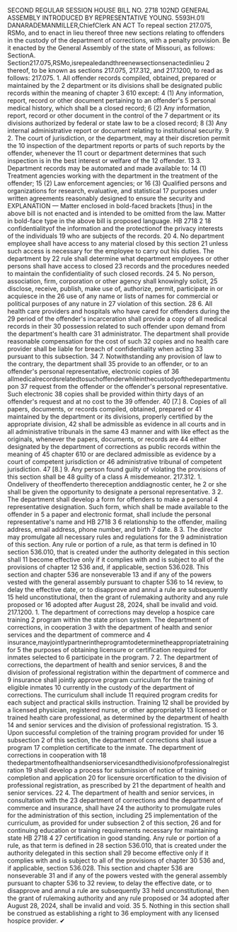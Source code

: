 SECOND REGULAR SESSION
HOUSE BILL NO. 2718
102ND GENERAL ASSEMBLY
INTRODUCED BY REPRESENTATIVE YOUNG.
5593H.01I DANARADEMANMILLER,ChiefClerk
AN ACT
To repeal section 217.075, RSMo, and to enact in lieu thereof three new sections relating to
offenders in the custody of the department of corrections, with a penalty provision.
Be it enacted by the General Assembly of the state of Missouri, as follows:
SectionA. Section217.075,RSMo,isrepealedandthreenewsectionsenactedinlieu
2 thereof, to be known as sections 217.075, 217.312, and 217.1200, to read as follows:
217.075. 1. All offender records compiled, obtained, prepared or maintained by the
2 department or its divisions shall be designated public records within the meaning of chapter
3 610 except:
4 (1) Any information, report, record or other document pertaining to an offender's
5 personal medical history, which shall be a closed record;
6 (2) Any information, report, record or other document in the control of the
7 department or its divisions authorized by federal or state law to be a closed record;
8 (3) Any internal administrative report or document relating to institutional security.
9 2. The court of jurisdiction, or the department, may at their discretion permit the
10 inspection of the department reports or parts of such reports by the offender, whenever the
11 court or department determines that such inspection is in the best interest or welfare of the
12 offender.
13 3. Department records may be automated and made available to:
14 (1) Treatment agencies working with the department in the treatment of the offender;
15 (2) Law enforcement agencies; or
16 (3) Qualified persons and organizations for research, evaluative, and statistical
17 purposes under written agreements reasonably designed to ensure the security and
EXPLANATION — Matter enclosed in bold-faced brackets [thus] in the above bill is not enacted and is
intended to be omitted from the law. Matter in bold-face type in the above bill is proposed language.
HB 2718 2
18 confidentialityof the information and the protectionof the privacy interests of the individuals
19 who are subjects of the records.
20 4. No department employee shall have access to any material closed by this section
21 unless such access is necessary for the employee to carry out his duties. The department by
22 rule shall determine what department employees or other persons shall have access to closed
23 records and the procedures needed to maintain the confidentiality of such closed records.
24 5. No person, association, firm, corporation or other agency shall knowingly solicit,
25 disclose, receive, publish, make use of, authorize, permit, participate in or acquiesce in the
26 use of any name or lists of names for commercial or political purposes of any nature in
27 violation of this section.
28 6. All health care providers and hospitals who have cared for offenders during the
29 period of the offender's incarceration shall provide a copy of all medical records in their
30 possession related to such offender upon demand from the department's health care
31 administrator. The department shall provide reasonable compensation for the cost of such
32 copies and no health care provider shall be liable for breach of confidentiality when acting
33 pursuant to this subsection.
34 7. Notwithstanding any provision of law to the contrary, the department shall
35 provide to an offender, or to an offender's personal representative, electronic copies of
36 allmedicalrecordsrelatedtosuchoffenderwhileinthecustodyofthedepartmentupon
37 request from the offender or the offender's personal representative. Such electronic
38 copies shall be provided within thirty days of an offender's request and at no cost to the
39 offender.
40 [7.] 8. Copies of all papers, documents, or records compiled, obtained, prepared or
41 maintained by the department or its divisions, properly certified by the appropriate division,
42 shall be admissible as evidence in all courts and in all administrative tribunals in the same
43 manner and with like effect as the originals, whenever the papers, documents, or records are
44 either designated by the department of corrections as public records within the meaning of
45 chapter 610 or are declared admissible as evidence by a court of competent jurisdiction or
46 administrative tribunal of competent jurisdiction.
47 [8.] 9. Any person found guilty of violating the provisions of this section shall be
48 guilty of a class A misdemeanor.
217.312. 1. Ondelivery of theoffenderto thereception anddiagnostic center, he
2 or she shall be given the opportunity to designate a personal representative.
3 2. The department shall develop a form for offenders to make a personal
4 representative designation. Such form, which shall be made available to the offender in
5 a paper and electronic format, shall include the personal representative's name and
HB 2718 3
6 relationship to the offender, mailing address, email address, phone number, and birth
7 date.
8 3. The director may promulgate all necessary rules and regulations for the
9 administration of this section. Any rule or portion of a rule, as that term is defined in
10 section 536.010, that is created under the authority delegated in this section shall
11 become effective only if it complies with and is subject to all of the provisions of chapter
12 536 and, if applicable, section 536.028. This section and chapter 536 are nonseverable
13 and if any of the powers vested with the general assembly pursuant to chapter 536 to
14 review, to delay the effective date, or to disapprove and annul a rule are subsequently
15 held unconstitutional, then the grant of rulemaking authority and any rule proposed or
16 adopted after August 28, 2024, shall be invalid and void.
217.1200. 1. The department of corrections may develop a hospice care training
2 program within the state prison system. The department of corrections, in cooperation
3 with the department of health and senior services and the department of commerce and
4 insurance,mayjointlypartnerintheprogramtodeterminetheappropriatetrainingfor
5 the purposes of obtaining licensure or certification required for inmates selected to
6 participate in the program.
7 2. The department of corrections, the department of health and senior services,
8 and the division of professional registration within the department of commerce and
9 insurance shall jointly approve program curriculum for the training of eligible inmates
10 currently in the custody of the department of corrections. The curriculum shall include
11 required program credits for each subject and practical skills instruction. Training
12 shall be provided by a licensed physician, registered nurse, or other appropriately
13 licensed or trained health care professional, as determined by the department of health
14 and senior services and the division of professional registration.
15 3. Upon successful completion of the training program provided for under
16 subsection 2 of this section, the department of corrections shall issue a program
17 completion certificate to the inmate. The department of corrections in cooperation with
18 thedepartmentofhealthandseniorservicesandthedivisionofprofessionalregistration
19 shall develop a process for submission of notice of training completion and application
20 for licensure orcertification to the division of professional registration, as prescribed by
21 the department of health and senior services.
22 4. The department of health and senior services, in consultation with the
23 department of corrections and the department of commerce and insurance, shall have
24 the authority to promulgate rules for the administration of this section, including
25 implementation of the curriculum, as provided for under subsection 2 of this section,
26 and for continuing education or training requirements necessary for maintaining state
HB 2718 4
27 certification in good standing. Any rule or portion of a rule, as that term is defined in
28 section 536.010, that is created under the authority delegated in this section shall
29 become effective only if it complies with and is subject to all of the provisions of chapter
30 536 and, if applicable, section 536.028. This section and chapter 536 are nonseverable
31 and if any of the powers vested with the general assembly pursuant to chapter 536 to
32 review, to delay the effective date, or to disapprove and annul a rule are subsequently
33 held unconstitutional, then the grant of rulemaking authority and any rule proposed or
34 adopted after August 28, 2024, shall be invalid and void.
35 5. Nothing in this section shall be construed as establishing a right to
36 employment with any licensed hospice provider.
✔
